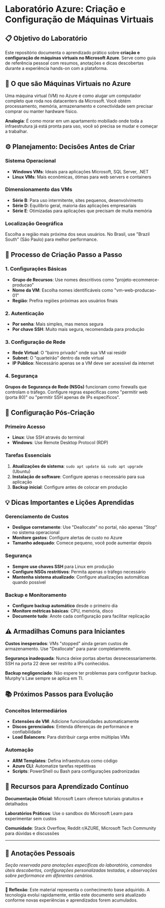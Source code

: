 # Laboratório Azure: Criação e Configuração de Máquinas Virtuais

## 📋 Objetivo do Laboratório

Este repositório documenta o aprendizado prático sobre **criação e configuração de máquinas virtuais no Microsoft Azure**. Serve como guia de referência pessoal com resumos, anotações e dicas descobertas durante a experiência hands-on com a plataforma.

## 🎯 O que são Máquinas Virtuais no Azure

Uma máquina virtual (VM) no Azure é como alugar um computador completo que roda nos datacenters da Microsoft. Você obtém processamento, memória, armazenamento e conectividade sem precisar comprar ou manter hardware físico.

**Analogia**: É como morar em um apartamento mobiliado onde toda a infraestrutura já está pronta para uso, você só precisa se mudar e começar a trabalhar.

## ⚙️ Planejamento: Decisões Antes de Criar

### Sistema Operacional
- **Windows VMs**: Ideais para aplicações Microsoft, SQL Server, .NET
- **Linux VMs**: Mais econômicas, ótimas para web servers e containers

### Dimensionamento das VMs
- **Série B**: Para uso intermitente, sites pequenos, desenvolvimento
- **Série D**: Equilíbrio geral, maioria das aplicações empresariais  
- **Série E**: Otimizadas para aplicações que precisam de muita memória

### Localização Geográfica
Escolha a região mais próxima dos seus usuários. No Brasil, use "Brazil South" (São Paulo) para melhor performance.

## 🔧 Processo de Criação Passo a Passo

### 1. Configurações Básicas
- **Grupo de Recursos**: Use nomes descritivos como "projeto-ecommerce-producao"
- **Nome da VM**: Escolha nomes identificáveis como "vm-web-producao-01"
- **Região**: Prefira regiões próximas aos usuários finais

### 2. Autenticação
- **Por senha**: Mais simples, mas menos segura
- **Por chave SSH**: Muito mais segura, recomendada para produção

### 3. Configuração de Rede
- **Rede Virtual**: O "bairro privado" onde sua VM vai residir
- **Subnet**: O "quarteirão" dentro da rede virtual
- **IP Público**: Necessário apenas se a VM deve ser acessível da internet

### 4. Segurança
**Grupos de Segurança de Rede (NSGs)** funcionam como firewalls que controlam o tráfego. Configure regras específicas como "permitir web (porta 80)" ou "permitir SSH apenas de IPs específicos".

## 🚀 Configuração Pós-Criação

### Primeiro Acesso
- **Linux**: Use SSH através do terminal
- **Windows**: Use Remote Desktop Protocol (RDP)

### Tarefas Essenciais
1. **Atualizações de sistema**: `sudo apt update && sudo apt upgrade` (Ubuntu)
2. **Instalação de software**: Configure apenas o necessário para sua aplicação
3. **Backup inicial**: Configure antes de colocar em produção

## 💡 Dicas Importantes e Lições Aprendidas

### Gerenciamento de Custos
- **Desligue corretamente**: Use "Deallocate" no portal, não apenas "Stop" no sistema operacional
- **Monitore gastos**: Configure alertas de custo no Azure
- **Tamanho adequado**: Comece pequeno, você pode aumentar depois

### Segurança
- **Sempre use chaves SSH** para Linux em produção
- **Configure NSGs restritivos**: Permita apenas o tráfego necessário
- **Mantenha sistema atualizado**: Configure atualizações automáticas quando possível

### Backup e Monitoramento  
- **Configure backup automático** desde o primeiro dia
- **Monitore métricas básicas**: CPU, memória, disco
- **Documente tudo**: Anote cada configuração para facilitar replicação

## ⚠️ Armadilhas Comuns para Iniciantes

**Custos inesperados**: VMs "stopped" ainda geram custos de armazenamento. Use "Deallocate" para parar completamente.

**Segurança inadequada**: Nunca deixe portas abertas desnecessariamente. SSH na porta 22 deve ser restrito a IPs conhecidos.

**Backup negligenciado**: Não espere ter problemas para configurar backup. Murphy's Law sempre se aplica em TI.

## 📚 Próximos Passos para Evolução

### Conceitos Intermediários
- **Extensões de VM**: Adicione funcionalidades automaticamente
- **Discos gerenciados**: Entenda diferenças de performance e confiabilidade
- **Load Balancers**: Para distribuir carga entre múltiplas VMs

### Automação
- **ARM Templates**: Defina infraestrutura como código
- **Azure CLI**: Automatize tarefas repetitivas
- **Scripts**: PowerShell ou Bash para configurações padronizadas

## 🔗 Recursos para Aprendizado Contínuo

**Documentação Oficial**: Microsoft Learn oferece tutoriais gratuitos e detalhados

**Laboratórios Práticos**: Use o sandbox do Microsoft Learn para experimentar sem custos

**Comunidade**: Stack Overflow, Reddit r/AZURE, Microsoft Tech Community para dúvidas e discussões

---

## 📝 Anotações Pessoais

*Seção reservada para anotações específicas do laboratório, comandos úteis descobertos, configurações personalizadas testadas, e observações sobre performance em diferentes cenários.*

---

**💭 Reflexão**: Este material representa o conhecimento base adquirido. A tecnologia evolui rapidamente, então este documento será atualizado conforme novas experiências e aprendizados forem acumulados.
